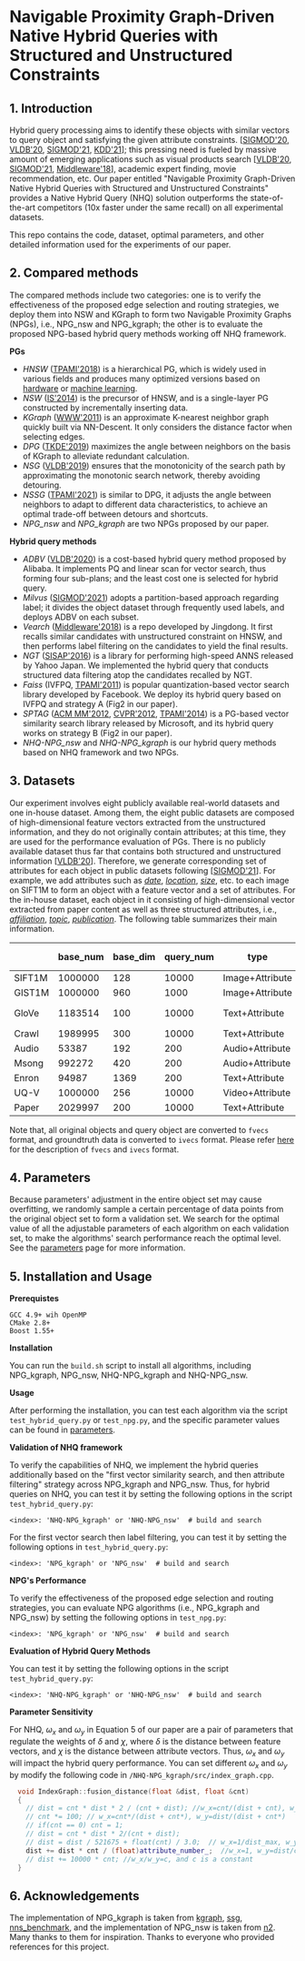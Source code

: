 # Navigable Proximity Graph-Driven Native Hybrid Queries with Structured and Unstructured Constraints

## 1. Introduction

Hybrid query processing aims to identify these objects with similar vectors to query object and satisfying the given attribute constraints. [[SIGMOD'20](https://dl.acm.org/doi/abs/10.1145/3318464.3386131), [VLDB'20](https://dl.acm.org/doi/10.14778/3415478.3415541), [SIGMOD'21](https://dl.acm.org/doi/10.1145/3448016.3457550), [KDD'21](https://dl.acm.org/doi/abs/10.1145/3447548.3470811)]; this pressing need is fueled by massive amount of emerging applications such as visual products search [[VLDB'20](https://dl.acm.org/doi/10.14778/3415478.3415541), [SIGMOD'21](https://dl.acm.org/doi/10.1145/3448016.3457550), [Middleware'18](https://dl.acm.org/doi/10.1145/3284028.3284030)], academic expert finding, movie recommendation, etc. Our paper entitled "Navigable Proximity Graph-Driven Native Hybrid Queries with Structured and Unstructured Constraints" provides a Native Hybrid Query (NHQ) solution outperforms the state-of-the-art competitors (10x faster under the same recall) on all experimental datasets.

This repo contains the code, dataset, optimal parameters, and other detailed information used for the experiments of our paper.

## 2. Compared methods

The compared methods include two categories: one is to verify the effectiveness of the proposed edge selection and routing strategies, we deploy them into NSW and KGraph to form two Navigable Proximity Graphs (NPGs), i.e., NPG_nsw and NPG_kgraph; the other is to evaluate the proposed NPG-based hybrid query methods working off NHQ framework. 

**PGs**

* *HNSW* ([TPAMI'2018](https://ieeexplore.ieee.org/abstract/document/8594636)) is a hierarchical PG, which is widely used in various fields and produces many optimized versions based on [hardware](https://proceedings.neurips.cc/paper/2020/hash/788d986905533aba051261497ecffcbb-Abstract.html) or [machine learning](https://dl.acm.org/doi/10.1145/3318464.3380600).
* *NSW* ([IS'2014](https://www.sciencedirect.com/science/article/abs/pii/S0306437913001300)) is the precursor of HNSW, and is a single-layer PG constructed by incrementally inserting data.
* *KGraph* ([WWW'2011](https://dl.acm.org/doi/abs/10.1145/1963405.1963487)) is an approximate K-nearest neighbor graph quickly built via NN-Descent. It only considers the distance factor when selecting edges.
* *DPG* ([TKDE'2019](https://ieeexplore.ieee.org/abstract/document/8681160)) maximizes the angle between neighbors on the basis of KGraph to alleviate redundant calculation.
* *NSG* ([VLDB'2019](http://www.vldb.org/pvldb/vol12/p461-fu.pdf)) ensures that the monotonicity of the search path by approximating the monotonic search network, thereby avoiding detouring.
* *NSSG* ([TPAMI'2021](https://ieeexplore.ieee.org/abstract/document/9383170)) is similar to DPG, it adjusts the angle between neighbors to adapt to different data characteristics, to achieve an optimal trade-off between detours and shortcuts.
* *NPG_nsw* and *NPG_kgraph* are two NPGs proposed by our paper.

**Hybrid query methods**

* *ADBV* ([VLDB'2020](https://dl.acm.org/doi/10.14778/3415478.3415541)) is a cost-based hybrid query method proposed by Alibaba. It implements PQ and linear scan for vector search, thus forming four sub-plans; and the least cost one is selected for hybrid query.
* *Milvus* ([SIGMOD'2021](https://dl.acm.org/doi/10.1145/3448016.3457550)) adopts a partition-based approach regarding label; it divides the object dataset through frequently used labels, and deploys ADBV on each subset.
* *Vearch* ([Middleware'2018](https://dl.acm.org/doi/10.1145/3284028.3284030)) is a repo developed by Jingdong. It first recalls similar candidates with unstructured constraint on HNSW, and then performs label filtering on the candidates to yield the final results.
* *NGT* ([SISAP'2016](https://link.springer.com/chapter/10.1007/978-3-319-46759-7_2)) is a library for performing high-speed ANNS released by Yahoo Japan. We implemented the hybrid query that conducts structured data filtering atop the candidates recalled by NGT.
* *Faiss* (IVFPQ, [TPAMI'2011](https://ieeexplore.ieee.org/abstract/document/5432202)) is popular quantization-based vector search library developed by Facebook. We deploy its hybrid query based on IVFPQ and strategy A (Fig2 in our paper).
* *SPTAG* ([ACM MM'2012](https://dl.acm.org/doi/abs/10.1145/2393347.2393378), [CVPR'2012](https://ieeexplore.ieee.org/abstract/document/6247790), [TPAMI'2014](https://ieeexplore.ieee.org/abstract/document/6549106)) is a PG-based vector similarity search library released by Microsoft, and its hybrid query works on  strategy B (Fig2 in our paper).
* *NHQ-NPG_nsw* and *NHQ-NPG_kgraph* is our hybrid query methods based on NHQ framework and two NPGs.

## 3. Datasets

Our experiment involves eight publicly available real-world datasets and one in-house dataset. Among them, the eight public datasets are composed of high-dimensional feature vectors extracted from the unstructured information, and they do not originally contain attributes; at this time, they are used for the performance evaluation of PGs. There is no publicly available dataset thus far that contains both structured and unstructured information [[VLDB'20](https://dl.acm.org/doi/10.14778/3415478.3415541)]. Therefore, we generate corresponding set of attributes for each object in public datasets following [[SIGMOD'21](https://dl.acm.org/doi/10.1145/3448016.3457550)]. For example, we add attributes such as <u>*date*</u>, <u>*location*</u>, <u>*size*</u>, etc. to each image on SIFT1M to form an object with a feature vector and a set of attributes. For the in-house dataset, each object in it consisting of high-dimensional vector extracted from paper content as well as three structured attributes, i.e., <u>*affiliation*</u>, <u>*topic*</u>, <u>*publication*</u>. The following table summarizes their main information.

|           | base_num | base_dim | query_num | type        | download(vector)                                             | download (Attributes)       |
| --------- | -------- | -------- | --------- | ----------- | ------------------------------------------------------------ | ---------------------- |
| SIFT1M    | 1000000  | 128      | 10000     | Image+Attribute | [sift.tar.gz](http://corpus-texmex.irisa.fr/)(161MB)         | [sift_attribute.tar.gz](https://drive.google.com/file/d/15sflYLREoqHJGJCuBpiE1UOHad60_GKK/view) |
| GIST1M      | 1000000  | 960      | 1000      | Image+Attribute | [gist.tar.gz](http://corpus-texmex.irisa.fr/)(2.6GB)         | [gist_attribute.tar.gz](https://drive.google.com/file/d/1PFeQev-7jywvdOVXy5ubMhltbH5sFDRx/view) |
| GloVe | 1183514  | 100      | 10000     | Text+Attribute  | [glove-100.tar.gz](http://downloads.zjulearning.org.cn/data/glove-100.tar.gz)(424MB) | [glove-100_attribute.tar.gz](https://drive.google.com/file/d/10bIhmw1RC4Bk6cpJuWRli1WuwbALEKuK/view) |
| Crawl     | 1989995  | 300      | 10000     | Text+Attribute  | [crawl.tar.gz](http://downloads.zjulearning.org.cn/data/crawl.tar.gz)(1.7GB) | [crawl_attribute.tar.gz](https://drive.google.com/file/d/1d1TURrWxYAELvfiBNermEv0iiyTxAWF6/view) |
| Audio     | 53387    | 192      | 200       | Audio+Attribute | [audio.tar.gz](https://drive.google.com/file/d/1fJvLMXZ8_rTrnzivvOXiy_iP91vDyQhs/view)(26MB) | [audio_attribute.tar.gz](https://drive.google.com/file/d/1IsAGjhDSu2xrh2w16iVBEfw9vbOCRYjq/view) |
| Msong     | 992272   | 420      | 200       | Audio+Attribute | [msong.tar.gz](https://drive.google.com/file/d/1UZ0T-nio8i2V8HetAx4-kt_FMK-GphHj/view)(1.4GB) | [msong_attribute.tar.gz](https://drive.google.com/file/d/1jVpJaT5GRjxRzj4C3KSsev0clQIOEplZ/view) |
| Enron     | 94987    | 1369     | 200       | Text+Attribute  | [enron.tar.gz](https://drive.google.com/file/d/1TqV43kzuNYgAYXvXTKsAG1-ZKtcaYsmr/view)(51MB) | [enron_attribute.tar.gz](https://drive.google.com/file/d/1tbVjQlUlFS321CxW9_hfqUf4JUiXdmLi/view) |
| UQ-V      | 1000000  | 256      | 10000     | Video+Attribute | [uqv.tar.gz](https://drive.google.com/file/d/1HIdQSKGh7cfC7TnRvrA2dnkHBNkVHGsF/view?usp=sharing)(800MB) | [uqv_attribute.tar.gz](https://drive.google.com/file/d/1YN6VuLPw_u9cFREXS6jgApYjCTmzmZtv/view) |
| Paper     | 2029997  | 200      | 10000     | Text+Attribute  | [paper.tar.gz](https://drive.google.com/file/d/1t4b93_1Viuudzd5D3I6_9_9Guwm1vmTn/view)(1.41GB) | [paper_attribute.tar.gz](https://drive.google.com/file/d/1arpB0oZne3tmRCUfTfzQmIfvWVP_kuKY/view) |

Note that, all original objects and query object are converted to `fvecs` format, and groundtruth data is converted to `ivecs` format. Please refer [here](http://yael.gforge.inria.fr/file_format.html) for the description of `fvecs` and `ivecs` format.

## 4. Parameters

Because parameters' adjustment in the entire object set may cause overfitting, we randomly sample a certain percentage of data points from the original object set to form a validation set. We search for the optimal value of all the adjustable parameters of each algorithm on each validation set, to make the algorithms' search performance reach the optimal level. See the [parameters](parameters/README.md) page for more information.

## 5. Installation and Usage

**Prerequistes**

```
GCC 4.9+ wih OpenMP
CMake 2.8+
Boost 1.55+
```

**Installation**

You can run the `build.sh` script to install all algorithms, including NPG_kgraph, NPG_nsw, NHQ-NPG_kgraph and NHQ-NPG_nsw.

**Usage**

After performing the installation, you can test each algorithm via the script `test_hybrid_query.py` or `test_npg.py`, and the specific parameter values can be found in [parameters](parameters/README.md).

**Validation of NHQ framework**

To verify the capabilities of NHQ, we implement the hybrid queries additionally based on the "first vector similarity search, and then attribute filtering" strategy across NPG_kgraph and NPG_nsw. Thus, for hybrid queries on NHQ, you can test it by setting the following options in the script `test_hybrid_query.py`:

```
<index>: 'NHQ-NPG_kgraph' or 'NHQ-NPG_nsw'	# build and search
```

For the first vector search then label filtering, you can test it by setting the following options in `test_hybrid_query.py`:

```
<index>: 'NPG_kgraph' or 'NPG_nsw'	# build and search
```

**NPG's Performance**

To verify the effectiveness of the proposed edge selection and routing strategies, you can evaluate NPG algorithms (i.e., NPG_kgraph and NPG_nsw) by setting the following options in `test_npg.py`:

```
<index>: 'NPG_kgraph' or 'NPG_nsw'	# build and search
```

**Evaluation of Hybrid Query Methods**

You can test it by setting the following options in the script `test_hybrid_query.py`:

```
<index>: 'NHQ-NPG_kgraph' or 'NHQ-NPG_nsw'	# build and search
```

**Parameter Sensitivity**

For NHQ, $\omega _{x}$​ and $\omega _{y}$​ in Equation 5 of our paper are a pair of parameters that regulate the weights of $\delta$​ and $\chi$​, where $\delta$​ is the distance between feature vectors, and $\chi$​ is the distance between attribute vectors. Thus, $\omega _{x}$​ and $\omega _{y}$​ will impact the hybrid query performance. You can set different $\omega _{x}$​ and $\omega _{y}$​​ by modify the following code in `/NHQ-NPG_kgraph/src/index_graph.cpp`.

```c++
  void IndexGraph::fusion_distance(float &dist, float &cnt)
  {
    // dist = cnt * dist * 2 / (cnt + dist); //w_x=cnt/(dist + cnt), w_y=dist/(dist + cnt)
    // cnt *= 100; // w_x=cnt*/(dist + cnt*), w_y=dist/(dist + cnt*)
    // if(cnt == 0) cnt = 1;
    // dist = cnt * dist * 2/(cnt + dist);
    // dist = dist / 521675 + float(cnt) / 3.0;  // w_x=1/dist_max, w_y=1/cnt_max
    dist += dist * cnt / (float)attribute_number_;  //w_x=1, w_y=dist/cnt_max
    // dist += 10000 * cnt; //w_x/w_y=c, and c is a constant
  }
```

## 6. Acknowledgements

The implementation of NPG_kgraph is taken from [kgraph](https://github.com/aaalgo/kgraph), [ssg](https://github.com/ZJULearning/ssg), [nns_benchmark](https://github.com/DBAIWangGroup/nns_benchmark/tree/master/algorithms/DPG), and the implementation of NPG_nsw is taken from [n2](https://github.com/kakao/n2). Many thanks to them for inspiration. Thanks to everyone who provided references for this project.

